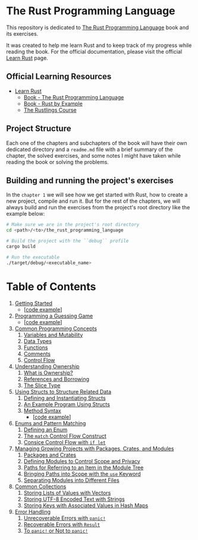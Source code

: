 # The Rust Programming Language

This repository is dedicated to [The Rust Programming Language](https://doc.rust-lang.org/book/) book and its exercises.

It was created to help me learn Rust and to keep track of my progress while reading the book. For the official documentation, please visit the official [Learn Rust](https://www.rust-lang.org/learn) page.

## Official Learning Resources
- [Learn Rust](https://www.rust-lang.org/learn)
    - [Book - The Rust Programming Language](https://doc.rust-lang.org/book/)
    - [Book - Rust by Example](https://doc.rust-lang.org/rust-by-example/)
    - [The Rustlings Course](https://github.com/rust-lang/rustlings/)

## Project Structure

Each one of the chapters and subchapters of the book will have their own dedicated directory and a `readme.md` file with a brief summary of the chapter, the solved exercises, and some notes I might have taken while reading the book or solving the problems.

## Building and running the project's exercises

In the `chapter 1` we will see how we get started with Rust, how to create a new project, compile and run it. But for the rest of the chapters, we will always build and run the exercises from the project's root directory like the example below:

```bash
# Make sure we are in the project's root directory
cd <path>/<to>/the_rust_programming_language

# Build the project with the ``debug`` profile
cargo build

# Run the executable
./target/debug/<executable_name>
```

# Table of Contents

1. [Getting Started](./chapters/01_getting_started/0_getting_started.md)
    - [[code example](./chapters/01_getting_started/hello_cargo/src/main.rs)]
2. [Programming a Guessing Game](./chapters/02_programming_a_guessing_game/0_programming_a_guessing_game.md)
    - [[code example](./chapters/02_programming_a_guessing_game/guessing_game/src/main.rs)]
3. [Common Programming Concepts](./chapters/03_common_programming_concepts/0_common_programming_concepts.md)
    1. [Variables and Mutability](./chapters/03_common_programming_concepts/1_variables_and_mutability.md)
    2. [Data Types](./chapters/03_common_programming_concepts/2_data_types.md)
    3. [Functions](./chapters/03_common_programming_concepts/3_functions.md)
    4. [Comments](./chapters/03_common_programming_concepts/4_comments.md)
    5. [Control Flow](./chapters/03_common_programming_concepts/5_control_flow.md)
4. [Understanding Ownership](./chapters/04_understanding_ownership/0_understanding_ownership.md)
    1. [What is Ownership?](./chapters/04_understanding_ownership/1_what_is_ownership.md)
    2. [References and Borrowing](./chapters/04_understanding_ownership/2_references_and_borrowing.md)
    3. [The Slice Type](./chapters/04_understanding_ownership/3_the_slice_type.md)
5. [Using Structs to Structure Related Data](./chapters/05_using_structs_to_structure_related_data/0_using_structs_to_structure_related_data.md)
    1. [Defining and Instantiating Structs](./chapters/05_using_structs_to_structure_related_data/1_defining_and_instantiating_structs.md)
    2. [An Example Program Using Structs](./chapters/05_using_structs_to_structure_related_data/2_an_example_program_using_structs.md)
    3. [Method Syntax](./chapters/05_using_structs_to_structure_related_data/3_method_syntax.md)
        - [[code example](./chapters/05_using_structs_to_structure_related_data/method_syntax/src/main.rs)]
6. [Enums and Pattern Matching](./chapters/06_enums_and_pattern_matching/0_enums_and_pattern_matching.md)
    1. [Defining an Enum](./chapters/06_enums_and_pattern_matching/1_defining_an_enum.md)
    2. [The `match` Control Flow Construct](./chapters/06_enums_and_pattern_matching/2_the_match_control_flow_construct.md)
    3. [Consice Control Flow with `if let`](./chapters/06_enums_and_pattern_matching/3_consice_control_flow_with_if_let.md)
7. [Managing Growing Projects with Packages, Crates, and Modules](./chapters/07_managing_growing_projects/0_managing_growing_projects.md)
    1. [Packages and Crates](./chapters/07_managing_growing_projects/1_packages_and_crates.md)
    2. [Defining Modules to Control Scope and Privacy](./chapters/07_managing_growing_projects/2_defining_modules_to_control_scope_and_privacy.md)
    3. [Paths for Referring to an Item in the Module Tree](./chapters/07_managing_growing_projects/3_paths_for_referring_to_an_item_in_the_module_tree.md)
    4. [Bringing Paths into Scope with the `use` Keyword](./chapters/07_managing_growing_projects/4_bringing_paths_into_scope_with_the_use_keyword.md)
    5. [Separating Modules into Different Files](./chapters/07_managing_growing_projects/5_separating_modules_into_different_files.md)
8. [Common Collections](./chapters/08_common_collections/0_common_colletions.md)
    1. [Storing Lists of Values with Vectors](./chapters/08_common_collections/1_storing_lists_of_values_with_vectors.md)
    2. [Storing UTF-8 Encoded Text with Strings](./chapters/08_common_collections/2_storing_utf_8_encoded_text_with_strings.md)
    3. [Storing Keys with Associated Values in Hash Maps](./chapters/08_common_collections/3_storing_keys_with_associated_values_in_hash_maps.md)
9. [Error Handling](./chapters/09_error_handling/0_error_handling.md)
    1. [Unrecoverable Errors with `panic!`](./chapters/09_error_handling/1_unrecoverable_errors_with_panic.md)
    2. [Recoverable Errors with `Result`](./chapters/09_error_handling/2_recoverable_errors_with_result.md)
    3. [To `panic!` or Not to `panic!`](./chapters/09_error_handling/3_to_panic_or_not_to_panic.md)
